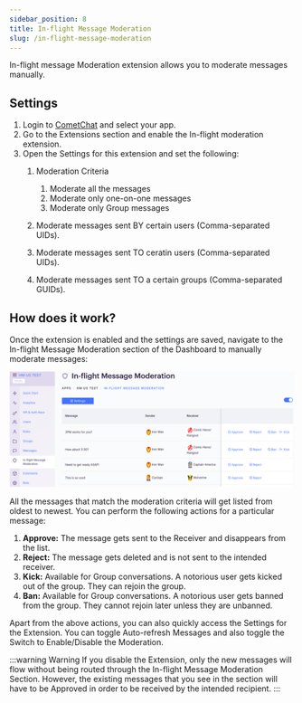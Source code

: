 ```yaml
---
sidebar_position: 8
title: In-flight Message Moderation
slug: /in-flight-message-moderation
---
```


In-flight message Moderation extension allows you to moderate messages manually.

## Settings

1. Login to [CometChat](https://app.cometchat.com/login) and select your app.
2. Go to the Extensions section and enable the In-flight moderation extension.
3. Open the Settings for this extension and set the following:
    1. Moderation Criteria
        1. Moderate all the messages
        2. Moderate only one-on-one messages
        3. Moderate only Group messages

    2. Moderate messages sent BY certain users (Comma-separated UIDs).
    3. Moderate messages sent TO ceratin users (Comma-separated UIDs).
    4. Moderate messages sent TO a certain groups (Comma-separated GUIDs).

## How does it work?

Once the extension is enabled and the settings are saved, navigate to the In-flight Message Moderation section of the Dashboard to manually moderate messages:

![](./assets/1623199760.png)

All the messages that match the moderation criteria will get listed from oldest to newest.
You can perform the following actions for a particular message:

1. **Approve:** The message gets sent to the Receiver and disappears from the list.
2. **Reject:** The message gets deleted and is not sent to the intended receiver.
3. **Kick:** Available for Group conversations. A notorious user gets kicked out of the group. They can rejoin the group.
4. **Ban:**  Available for Group conversations. A notorious user gets banned from the group. They cannot rejoin later unless they are unbanned.

Apart from the above actions, you can also quickly access the Settings for the Extension.
You can toggle Auto-refresh Messages and also toggle the Switch to Enable/Disable the Moderation.

:::warning Warning
 If you disable the Extension, only the new messages will flow without being routed through the In-flight Message Moderation Section. However, the existing messages that you see in the section will have to be Approved in order to be received by the intended recipient.
:::
